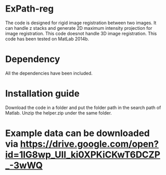 # ExPath-reg
The code is designed for rigid image registration between two images. It can handle z stacks and generate 2D maximum intensity projection for image registration. This code doesnot handle 3D image registration.
This code has been tested on MatLab 2014b.
# Dependency
All the dependencies have been included.
# Installation guide
Download the code in a folder and put the folder path in the search path of Matlab. Unzip the helper.zip under the same folder.
# Example data can be downloaded via https://drive.google.com/open?id=1lG8wp_UIl_ki0XPKiCKwT6DCZP_-3wWQ
